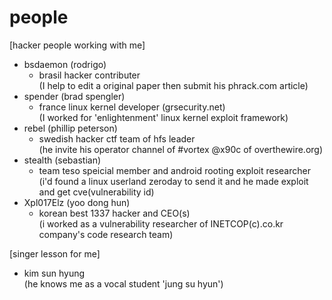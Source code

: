 # people

[hacker people working with me]

- bsdaemon (rodrigo)
  - brasil hacker contributer<br>
    (I help to edit a original paper then submit his phrack.com article)<br>
- spender (brad spengler)<br>
  - france linux kernel developer (grsecurity.net)<br>
    (I worked for 'enlightenment' linux kernel exploit framework)<br>
- rebel (phillip peterson)<br>
  - swedish hacker ctf team of hfs leader<br>
    (he invite his operator channel of #vortex @x90c of overthewire.org)<br>
- stealth (sebastian)<br>
  - team teso speicial member and android rooting exploit researcher<br>
    (i'd found a linux userland zeroday to send it and he made exploit and get cve(vulnerability id)<br>
- Xpl017Elz (yoo dong hun)<br>
  - korean best 1337 hacker and CEO(s)<br>
    (i worked as a vulnerability researcher of INETCOP(c).co.kr company's code research team)<br>
    
[singer lesson for me]
- kim sun hyung<br>
  (he knows me as a vocal student 'jung su hyun')<br>
